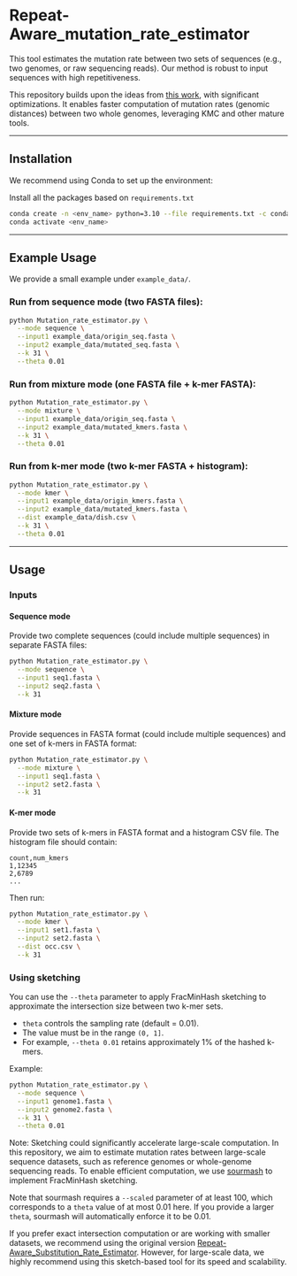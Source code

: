 # Repeat-Aware_mutation_rate_estimator

This tool estimates the mutation rate between two sets of sequences (e.g., two genomes, or raw sequencing reads). Our method is robust to input sequences with high repetitiveness.

This repository builds upon the ideas from [this work](https://github.com/medvedevgroup/Repeat-Aware_Substitution_Rate_Estimator/tree/main), with significant optimizations. It enables faster computation of mutation rates (genomic distances) between two whole genomes, leveraging KMC and other mature tools. 

---

## Installation

We recommend using Conda to set up the environment:


Install all the packages based on `requirements.txt`

```bash
conda create -n <env_name> python=3.10 --file requirements.txt -c conda-forge -c bioconda -y
conda activate <env_name>
```

---

## Example Usage

We provide a small example under `example_data/`.

### Run from sequence mode (two FASTA files):

```bash
python Mutation_rate_estimator.py \
  --mode sequence \
  --input1 example_data/origin_seq.fasta \
  --input2 example_data/mutated_seq.fasta \
  --k 31 \
  --theta 0.01
```

### Run from mixture mode (one FASTA file + k-mer FASTA):

```bash
python Mutation_rate_estimator.py \
  --mode mixture \
  --input1 example_data/origin_seq.fasta \
  --input2 example_data/mutated_kmers.fasta \
  --k 31 \
  --theta 0.01
```

### Run from k-mer mode (two k-mer FASTA + histogram):

```bash
python Mutation_rate_estimator.py \
  --mode kmer \
  --input1 example_data/origin_kmers.fasta \
  --input2 example_data/mutated_kmers.fasta \
  --dist example_data/dish.csv \
  --k 31 \
  --theta 0.01
```

---

## Usage

### Inputs

#### Sequence mode

Provide two complete sequences (could include multiple sequences) in separate FASTA files:

```bash
python Mutation_rate_estimator.py \
  --mode sequence \
  --input1 seq1.fasta \
  --input2 seq2.fasta \
  --k 31
```

#### Mixture mode

Provide sequences in FASTA format (could include multiple sequences) and one set of k-mers in FASTA format:

```bash
python Mutation_rate_estimator.py \
  --mode mixture \
  --input1 seq1.fasta \
  --input2 set2.fasta \
  --k 31
```

#### K-mer mode

Provide two sets of k-mers in FASTA format and a histogram CSV file. The histogram file should contain:

```csv
count,num_kmers
1,12345
2,6789
...
```

Then run:

```bash
python Mutation_rate_estimator.py \
  --mode kmer \
  --input1 set1.fasta \
  --input2 set2.fasta \
  --dist occ.csv \
  --k 31
```

### Using sketching

You can use the `--theta` parameter to apply FracMinHash sketching to approximate the intersection size between two k-mer sets.

- `theta` controls the sampling rate (default = 0.01). 
- The value must be in the range `(0, 1]`.
- For example, `--theta 0.01` retains approximately 1% of the hashed k-mers.

Example:

```bash
python Mutation_rate_estimator.py \
  --mode sequence \
  --input1 genome1.fasta \
  --input2 genome2.fasta \
  --k 31 \
  --theta 0.01
```



Note: Sketching could significantly accelerate large-scale computation. In this repository, we aim to estimate mutation rates between large-scale sequence datasets, such as reference genomes or whole-genome sequencing reads. To enable efficient computation, we use [sourmash](https://sourmash.readthedocs.io/en/latest/index.html) to implement FracMinHash sketching.

Note that sourmash requires a `--scaled` parameter of at least 100, which corresponds to a `theta` value of at most $0.01$ here. If you provide a larger `theta`, sourmash will automatically enforce it to be 0.01.

If you prefer exact intersection computation or are working with smaller datasets, we recommend using the original version [Repeat-Aware_Substitution_Rate_Estimator](https://github.com/medvedevgroup/Repeat-Aware_Substitution_Rate_Estimator). However, for large-scale data, we highly recommend using this sketch-based tool for its speed and scalability.

